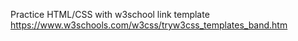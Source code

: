 Practice HTML/CSS with w3school
link template https://www.w3schools.com/w3css/tryw3css_templates_band.htm